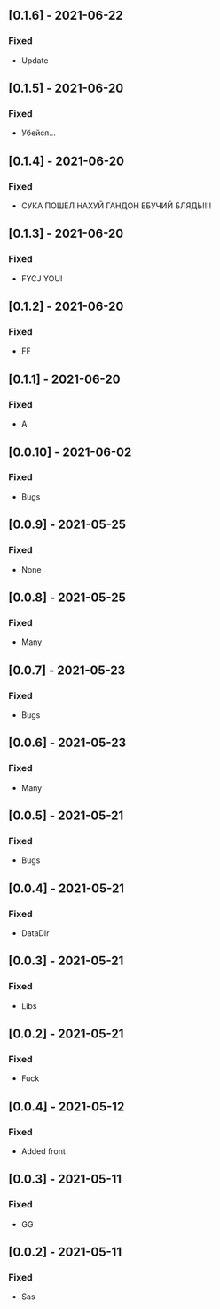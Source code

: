 ## [0.1.6] - 2021-06-22

### Fixed
-    Update

## [0.1.5] - 2021-06-20

### Fixed
-    Убейся...

## [0.1.4] - 2021-06-20

### Fixed
-    СУКА ПОШЕЛ НАХУЙ ГАНДОН ЕБУЧИЙ БЛЯДЬ!!!!

## [0.1.3] - 2021-06-20

### Fixed
-    FYCJ YOU!

## [0.1.2] - 2021-06-20

### Fixed
-    FF

## [0.1.1] - 2021-06-20

### Fixed
-    A

## [0.0.10] - 2021-06-02

### Fixed
-    Bugs

## [0.0.9] - 2021-05-25

### Fixed
-    None

## [0.0.8] - 2021-05-25

### Fixed
-    Many

## [0.0.7] - 2021-05-23

### Fixed
-    Bugs

## [0.0.6] - 2021-05-23

### Fixed
-    Many

## [0.0.5] - 2021-05-21

### Fixed
-    Bugs

## [0.0.4] - 2021-05-21

### Fixed
-    DataDIr

## [0.0.3] - 2021-05-21

### Fixed
-    Libs

## [0.0.2] - 2021-05-21

### Fixed
-    Fuck

## [0.0.4] - 2021-05-12

### Fixed
-    Added front

## [0.0.3] - 2021-05-11

### Fixed
-    GG

## [0.0.2] - 2021-05-11

### Fixed
-    Sas

